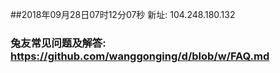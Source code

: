 ##2018年09月28日07时12分07秒 新址: 104.248.180.132
### 兔友常见问题及解答: https://github.com/wanggonging/d/blob/w/FAQ.md
